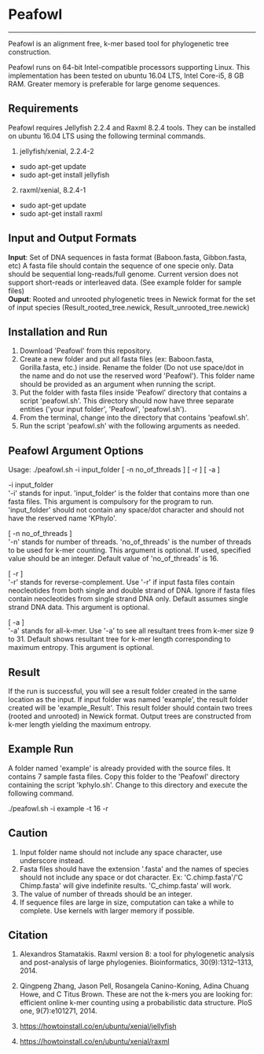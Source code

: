 # Peafowl
----------------------------------------------------------------------------------------------

Peafowl is an alignment free, k-mer based tool for phylogenetic tree construction.

Peafowl runs on 64-bit Intel-compatible processors supporting Linux. This implementation has been tested on ubuntu 16.04 LTS, Intel Core-i5, 8 GB RAM. Greater memory is preferable for large genome sequences.

Requirements
----------------------------------------------------------------------------------------------
Peafowl requires Jellyfish 2.2.4 and Raxml 8.2.4 tools. They can be installed on ubuntu 16.04 LTS using the following terminal commands.

1. jellyfish/xenial, 2.2.4-2 <br>
  - sudo apt-get update <br>
  - sudo apt-get install jellyfish <br>

2. raxml/xenial, 8.2.4-1 <br>
  - sudo apt-get update
  - sudo apt-get install raxml


Input and Output Formats
----------------------------------------------------------------------------------------------
**Input**: Set of DNA sequences in fasta format (Baboon.fasta, Gibbon.fasta, etc) A fasta file should contain the sequence of one specie only. Data should be sequential long-reads/full genome. Current version does not support short-reads or interleaved data. (See example folder for sample files) <br>
**Ouput**: Rooted and unrooted phylogenetic trees in Newick format for the set of input species (Result_rooted_tree.newick, Result_unrooted_tree.newick)


Installation and Run
----------------------------------------------------------------------------------------------
1. Download 'Peafowl' from this repository.
2. Create a new folder and put all fasta files (ex: Baboon.fasta, Gorilla.fasta, etc.) inside. Rename the folder (Do not use space/dot in the name and do not use the reserved word 'Peafowl'). This folder name should be provided as an argument when running the script. 
3. Put the folder with fasta files inside 'Peafowl' directory that contains a script 'peafowl.sh'. This directory should now have three separate entities ('your input folder', 'Peafowl', 'peafowl.sh').
4. From the terminal, change into the directory that contains 'peafowl.sh'.
5. Run the script 'peafowl.sh' with the following arguments as needed.

Peafowl Argument Options
----------------------------------------------------------------------------------------------
Usage: ./peafowl.sh -i input_folder [ -n no_of_threads ] [ -r ] [ -a ]

-i input_folder <br>
'-i' stands for input. 'input_folder' is the folder that contains more than one fasta files. This argument is compulsory for the program to run. 'input_folder' should not contain any space/dot character and should not have the reserved name 'KPhylo'.

[ -n no_of_threads ] <br>
'-n' stands for number of threads. 'no_of_threads' is the number of threads to be used for k-mer counting. This argument is optional. If used, specified value should be an integer. Default value of 'no_of_threads' is 16.

[ -r ] <br>
'-r' stands for reverse-complement. Use '-r' if input fasta files contain neocleotides from both single and double strand of DNA. Ignore if fasta files contain neocleotides from single strand DNA only. Default assumes single strand DNA data. This argument is optional.

[ -a ] <br>
'-a' stands for all-k-mer. Use '-a' to see all resultant trees from k-mer size 9 to 31. Default shows resultant tree for k-mer length corresponding to maximum entropy. This argument is optional.


Result
----------------------------------------------------------------------------------------------
If the run is successful, you will see a result folder created in the same location as the input. If input folder was named 'example', the result folder created will be 'example_Result'. This result folder should contain two trees (rooted and unrooted) in Newick format. Output trees are constructed from k-mer length yielding the maximum entropy.


Example Run
----------------------------------------------------------------------------------------------
A folder named 'example' is already provided with the source files. It contains 7 sample fasta files. Copy this folder to the 'Peafowl' directory containing the script 'kphylo.sh'. Change to this directory and execute the following command.

./peafowl.sh -i example -t 16 -r


Caution
----------------------------------------------------------------------------------------------
1. Input folder name should not include any space character, use underscore instead.
2. Fasta files should have the extension '.fasta' and the names of species should not include any space or dot character. Ex: 'C.chimp.fasta'/'C Chimp.fasta' will give indefinite results. 'C_chimp.fasta' will work.
3. The value of number of threads should be an integer.
4. If sequence files are large in size, computation can take a while to complete. Use kernels with larger memory if possible.

Citation
----------------------------------------------------------------------------------------------
1. Alexandros Stamatakis. Raxml version 8: a tool for phylogenetic analysis and post-analysis of large phylogenies. Bioinformatics, 30(9):1312–1313, 2014.

2. Qingpeng Zhang, Jason Pell, Rosangela Canino-Koning, Adina Chuang Howe, and C Titus Brown. These are not the k-mers you are looking for: efficient online k-mer counting using a probabilistic data structure. PloS one, 9(7):e101271, 2014.

3. https://howtoinstall.co/en/ubuntu/xenial/jellyfish

4. https://howtoinstall.co/en/ubuntu/xenial/raxml
